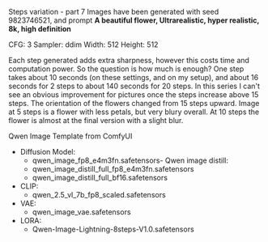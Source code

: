Steps variation - part 7
Images have been generated with seed 9823746521, and prompt **A beautiful flower,  Ultrarealistic, hyper realistic, 8k, high definition**


CFG: 3
Sampler: ddim
Width: 512
Height: 512


Each step generated adds extra sharpness, however this costs time and computation power. So the question is how much is enough? One step takes about 10 seconds (on these settings, and on my setup), and about 16 seconds for 2 steps to about 140 seconds for 20 steps. In this series I can't see an obvious improvement for pictures once the steps increase above 15 steps. The orientation of the flowers changed from 15 steps upward. Image at 5 steps is a flower with less petals, but very blury overall. At 10 steps the flower is almost at the final version with a slight blur.


Qwen Image Template from ComfyUI
- Diffusion Model: 
  - qwen_image_fp8_e4m3fn.safetensors- Qwen image distill: 
  - qwen_image_distill_full_fp8_e4m3fn.safetensors
  - qwen_image_distill_full_bf16.safetensors
- CLIP: 
  - qwen_2.5_vl_7b_fp8_scaled.safetensors
- VAE: 
  - qwen_image_vae.safetensors
- LORA: 
  - Qwen-Image-Lightning-8steps-V1.0.safetensors